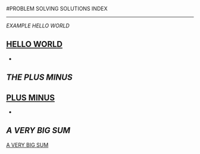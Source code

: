 #PROBLEM SOLVING SOLUTIONS INDEX


--- 
*EXAMPLE HELLO WORLD*

[HELLO WORLD](HELLO_WORLD/index.md)
--- 
- 
*THE PLUS MINUS*
---
[PLUS MINUS](PlusMinus/index.md)
---
- 
*A VERY BIG SUM*
---
[A VERY BIG SUM](AVeryBigSum/index.md)


